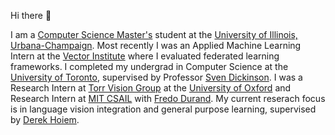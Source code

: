 Hi there 👋

I am a [Computer Science Master's](https://cs.illinois.edu/academics/graduate/ms-program) student at the [University of Illinois, Urbana-Champaign](https://illinois.edu/). Most recently I was an Applied Machine Learning Intern at the [Vector Institute](https://vectorinstitute.ai/) where I evaluated federated learning frameworks. I completed my undergrad in Computer Science at the [University of Toronto](https://www.utoronto.ca/), supervised by Professor [Sven Dickinson](http://www.cs.toronto.edu/~sven/). I was a Research Intern at [Torr Vision Group](http://www.robots.ox.ac.uk/~tvg/) at the [University of Oxford](https://www.ox.ac.uk/) and Research Intern at [MIT CSAIL](https://www.csail.mit.edu/) with [Fredo Durand](http://people.csail.mit.edu/fredo/). My current reserach focus is in language vision integration and general purpose learning, supervised by [Derek Hoiem](https://dhoiem.cs.illinois.edu/). <!--My long term research goal is to use machine learning to create models that reason meaningfully about concepts both in language and vision. --> 

<!--
### 
**RyanMarten/RyanMarten** is a ✨ _special_ ✨ repository because its `README.md` (this file) appears on your GitHub profile.

Here are some ideas to get you started:

- 🔭 I’m currently working on ...
- 🌱 I’m currently learning ...
- 👯 I’m looking to collaborate on ...
- 🤔 I’m looking for help with ...
- 💬 Ask me about ...
- 📫 How to reach me: ...
- 😄 Pronouns: ...
- ⚡ Fun fact: ...
-->
